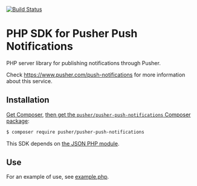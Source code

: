 [![Build Status](https://travis-ci.org/pusher/push-notifications-php.svg?branch=master)](https://travis-ci.org/pusher/push-notifications-php)
# PHP SDK for Pusher Push Notifications

PHP server library for publishing notifications through Pusher.

Check https://www.pusher.com/push-notifications for more information about this service.

## Installation

[Get Composer](http://getcomposer.org/),
[then get the `pusher/pusher-push-notifications` Composer package](https://packagist.org/packages/pusher/pusher-push-notifications):

```bash
$ composer require pusher/pusher-push-notifications
```

This SDK depends on [the JSON PHP module](http://php.net/manual/en/json.installation.php).

## Use

For an example of use,
see [example.php](https://github.com/pusher/push-notifications-php/blob/master/example.php).
